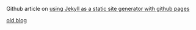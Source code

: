 Github article on [using Jekyll as a static site generator with github pages](https://help.github.com/articles/using-jekyll-as-a-static-site-generator-with-github-pages/)

[old blog](https://sgrandpre.wordpress.com/)

